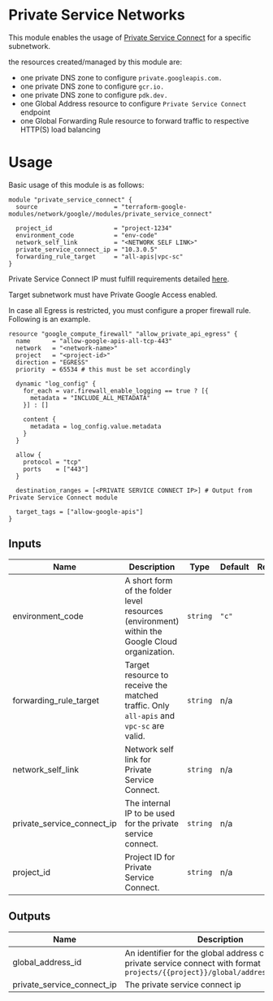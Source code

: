 # Private Service Networks

This module enables the usage of [Private Service Connect](https://cloud.google.com/vpc/docs/private-service-connect) for a specific subnetwork.

the resources created/managed by this module are:

- one private DNS zone to configure `private.googleapis.com.`
- one private DNS zone to configure `gcr.io.`
- one private DNS zone to configure `pdk.dev.`
- one Global Address resource to configure `Private Service Connect` endpoint
- one Global Forwarding Rule resource to forward traffic to respective HTTP(S) load balancing

# Usage

Basic usage of this module is as follows:

```hcl
module "private_service_connect" {
  source                     = "terraform-google-modules/network/google//modules/private_service_connect"

  project_id                 = "project-1234"
  environment_code           = "env-code"
  network_self_link          = "<NETWORK SELF LINK>"
  private_service_connect_ip = "10.3.0.5"
  forwarding_rule_target     = "all-apis|vpc-sc"
}
```

Private Service Connect IP must fulfill requirements detailed [here](https://cloud.google.com/vpc/docs/configure-private-service-connect-apis#ip-address-requirements).

Target subnetwork must have Private Google Access enabled.

In case all Egress is restricted, you must configure a proper firewall rule. Following is an example.

```hcl
resource "google_compute_firewall" "allow_private_api_egress" {
  name      = "allow-google-apis-all-tcp-443"
  network   = "<network-name>"
  project   = "<project-id>"
  direction = "EGRESS"
  priority  = 65534 # this must be set accordingly

  dynamic "log_config" {
    for_each = var.firewall_enable_logging == true ? [{
      metadata = "INCLUDE_ALL_METADATA"
    }] : []

    content {
      metadata = log_config.value.metadata
    }
  }

  allow {
    protocol = "tcp"
    ports    = ["443"]
  }

  destination_ranges = [<PRIVATE SERVICE CONNECT IP>] # Output from Private Service Connect module

  target_tags = ["allow-google-apis"]
}
```


<!-- BEGINNING OF PRE-COMMIT-TERRAFORM DOCS HOOK -->
## Inputs

| Name | Description | Type | Default | Required |
|------|-------------|------|---------|:--------:|
| environment\_code | A short form of the folder level resources (environment) within the Google Cloud organization. | `string` | `"c"` | no |
| forwarding\_rule\_target | Target resource to receive the matched traffic. Only `all-apis` and `vpc-sc` are valid. | `string` | n/a | yes |
| network\_self\_link | Network self link for Private Service Connect. | `string` | n/a | yes |
| private\_service\_connect\_ip | The internal IP to be used for the private service connect. | `string` | n/a | yes |
| project\_id | Project ID for Private Service Connect. | `string` | n/a | yes |

## Outputs

| Name | Description |
|------|-------------|
| global\_address\_id | An identifier for the global address created for the private service connect with format `projects/{{project}}/global/addresses/{{name}}` |
| private\_service\_connect\_ip | The private service connect ip |

<!-- END OF PRE-COMMIT-TERRAFORM DOCS HOOK -->